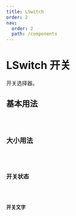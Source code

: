 ```yaml
---
title: LSwitch
order: 2
nav:
  order: 2
  path: /components
---
```


# LSwitch 开关

开关选择器。

## 基本用法

<code src="./demos/base.tsx"/>

## 大小用法

<code src="./demos/size.tsx"/>

## 开关状态

<code src="./demos/disabled.tsx"/>

## 开关文字

<code src="./demos/text.tsx"/>

<API></API>
